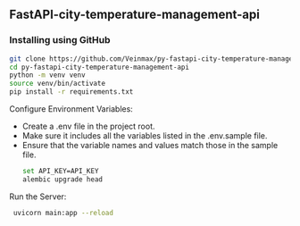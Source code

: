 ## FastAPI-city-temperature-management-api

### Installing using GitHub

   ```bash
   git clone https://github.com/Veinmax/py-fastapi-city-temperature-management-api.git
   cd py-fastapi-city-temperature-management-api
   python -m venv venv
   source venv/bin/activate
   pip install -r requirements.txt
   ```
   Configure Environment Variables:
- Create a .env file in the project root.
- Make sure it includes all the variables listed in the .env.sample file.
- Ensure that the variable names and values match those in the sample file.
   ```bash
   set API_KEY=API_KEY
   alembic upgrade head
   ```
  
Run the Server:
```bash
 uvicorn main:app --reload
```
